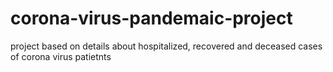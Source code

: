 # corona-virus-pandemaic-project
project based on details about hospitalized, recovered and deceased cases of corona virus patietnts

